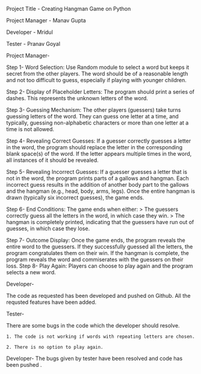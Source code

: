 Project Title - Creating Hangman Game on Python

Project Manager - Manav Gupta

Developer - Mridul 

Tester - Pranav Goyal


Project Manager-

Step 1-
    Word Selection: Use Random module to select a word but keeps it secret from the other players. The word should be of a reasonable length and not too difficult to guess, especially if playing with younger children.

Step 2-
    Display of Placeholder Letters: The program should print a series of dashes. This represents the unknown letters of the word.

Step 3-
    Guessing Mechanism: The other players (guessers) take turns guessing letters of the word. They can guess one letter at a time, and typically, guessing non-alphabetic characters or more than one letter at a time is not allowed.

Step 4-
    Revealing Correct Guesses: If a guesser correctly guesses a letter in the word, the program should replace the letter in the corresponding blank space(s) of the word. If the letter appears multiple times in the word, all instances of it should be revealed.

Step 5-
    Revealing Incorrect Guesses: If a guesser guesses a letter that is not in the word, the program prints parts of a gallows and hangman. Each incorrect guess results in the addition of another body part to the gallows and the hangman (e.g., head, body, arms, legs). Once the entire hangman is drawn (typically six incorrect guesses), the game ends.

Step 6-
    End Conditions: The game ends when either:
      > The guessers correctly guess all the letters in the word, in which case they win.
      > The hangman is completely printed, indicating that the guessers have run out of guesses, in which case they lose.

Step 7-
    Outcome Display: Once the game ends, the program reveals the entire word to the guessers. If they successfully guessed all the letters, the program congratulates them on their win. If the hangman is complete, the program reveals the word and commiserates with the guessers on their loss.
Step 8-
    Play Again: Players can choose to play again and the program selects a new word.



Developer-

The code as requested has been developed and pushed on Github. All the requsted features have been added.


Tester-

There are some bugs in the code which the developer should resolve.

    1. The code is not working if words with repeating letters are chosen.
    
    2. There is no option to play again.

Developer-
The bugs given by tester have been resolved and code has been pushed .
